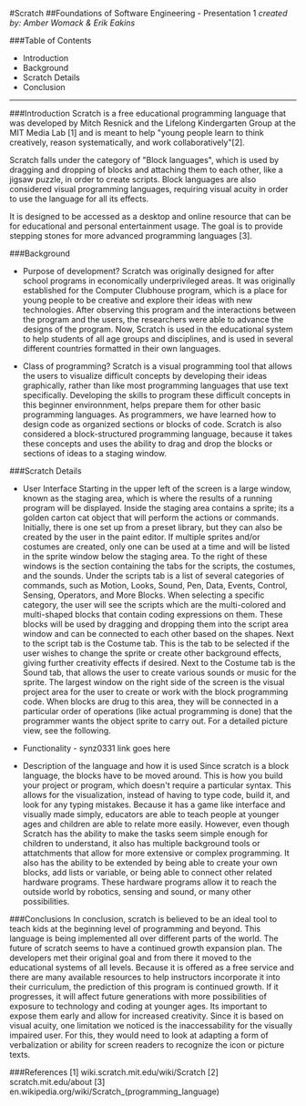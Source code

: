 #Scratch
##Foundations of Software Engineering - Presentation 1
*created by: Amber Womack & Erik Eakins*

###Table of Contents

- Introduction
- Background
- Scratch Details
- Conclusion
------------------------------------------------
###Introduction
Scratch is a free educational programming language that was developed by Mitch Resnick and the Lifelong Kindergarten Group at the MIT Media Lab [1] and is meant to help "young people learn to think creatively, reason systematically, and work collaboratively"[2].

Scratch falls under the category of "Block languages", which is used by dragging and dropping of blocks and attaching them to each other, like a jigsaw puzzle, in order to create scripts.  Block languages are also considered visual programming languages, requiring visual acuity in order to use the language for all its effects.

It is designed to be accessed as a desktop and online resource that can be for educational and personal entertainment usage. The goal is to provide stepping stones for more advanced programming languages [3].

###Background
- Purpose of development?
Scratch was originally designed for after school programs in economically underprivileged areas. It was originally established for the Computer Clubhouse program, which is a place for young people to be creative and explore their ideas with new technologies. After observing this program and the interactions between the program and the users, the researchers were able to advance the designs of the program. Now, Scratch is used in the educational system to help students of all age groups and disciplines, and is used in several different countries formatted in their own languages.  

- Class of programming?
Scratch is a visual programming tool that allows the users to visualize difficult concepts by developing their ideas graphically, rather than like most programming languages that use text specifically. Developing the skills to program these difficult concepts in this beginner environnment, helps prepare them for other basic programming languages. As programmers, we have learned how to design code as organized sections or blocks of code. Scratch is also considered a block-structured programming language, because it takes these concepts and uses the ability to drag and drop the blocks or sections of ideas to a staging window.   


###Scratch Details
- User Interface 
Starting in the upper left of the screen is a large window, known as the staging area, which is where the results of a running program will be displayed. Inside the staging area contains a sprite; its a golden carton cat object that will perform the actions or commands. Initially, there is one set up from a preset library, but they can also be created by the user in the paint editor. If multiple sprites and/or costumes are created, only one can be used at a time and will be listed in the sprite window below the staging area. To the right of these windows is the section containing the tabs for the scripts, the costumes, and the sounds. Under the scripts tab is a list of several categories of commands, such as Motion, Looks, Sound, Pen, Data, Events, Control, Sensing, Operators, and More Blocks. When selecting a specific category, the user will see the scripts which are the multi-colored and multi-shaped blocks that contain coding expressions on them. These blocks will be used by dragging and dropping them into the script area window and can be connected to each other based on the shapes. Next to the script tab is the Costume tab. This is the tab to be selected if the user wishes to change the sprite or create other background effects, giving further creativity effects if desired. Next to the Costume tab is the Sound tab, that allows the user to create various sounds or music for the sprite. The largest window on the right side of the screen is the visual project area for the user to create or work with the block programming code. When blocks are drug to this area, they will be connected in a particular order of operations (like actual programming is done) that the programmer wants the object sprite to carry out. For a detailed picture view, see the following. 

- Functionality - synz0331 link goes here

- Description of the language and how it is used
Since scratch is a block language, the blocks have to be moved around. This is how you build your project or program, which doesn't require a particular syntax. This allows for the visualization, instead of having to type code, build it, and look for any typing mistakes. Because it has a game like interface and visually made simply, educators are able to teach people at younger ages and children are able to relate more easily. However, even though Scratch has the ability to make the tasks seem simple enough for children to understand, it also has multiple background tools or attatchments that allow for more extensive or complex programming. It also has the ability to be extended by being able to create your own blocks, add lists or variable, or being able to connect other related hardware programs. These hardware programs allow it to reach the outside world by robotics, sensing and sound, or many other possibilities. 


###Conclusions
In conclusion, scratch is believed to be an ideal tool to teach kids at the beginning level of programming and beyond. This language is being implemented all over different parts of the world. The future of scratch seems to have a continued growth expansion plan. The developers met their original goal and from there it moved to the educational systems of all levels. Because it is offered as a free service and there are many available resources to help instructors incorporate it into their curriculum, the prediction of this program is continued growth. If it progresses, it will affect future generations with more possibilities of exposure to technology and coding at younger ages. Its important to expose them early and allow for increased creativity. Since it is based on visual acuity, one limitation we noticed is the inaccessability for the visually impaired user. For this, they would need to look at adapting a form of verbalization or ability for screen readers to recognize the icon or picture texts. 


###References
[1] wiki.scratch.mit.edu/wiki/Scratch
[2] scratch.mit.edu/about
[3] en.wikipedia.org/wiki/Scratch_(programming_language)

